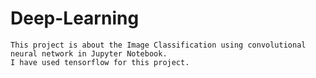 # Deep-Learning
    This project is about the Image Classification using convolutional neural network in Jupyter Notebook.
    I have used tensorflow for this project.
